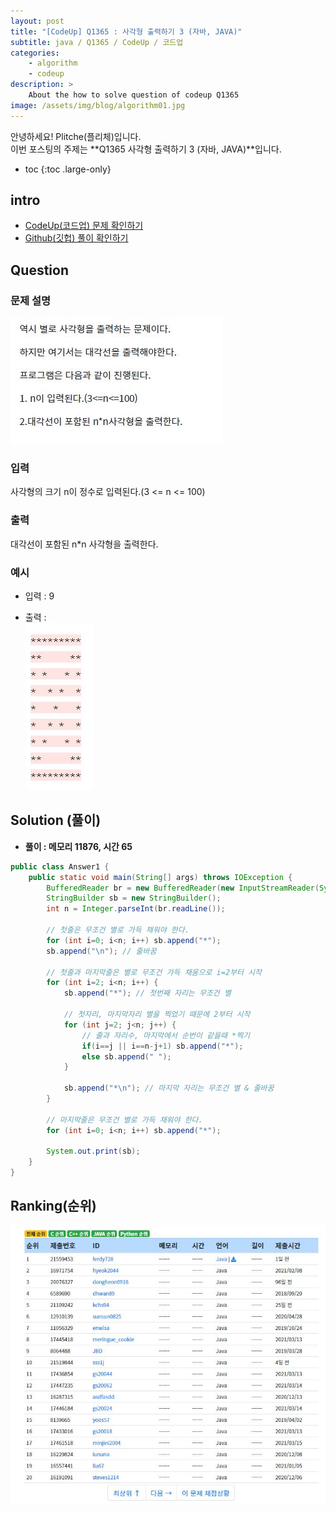 ```yaml
---
layout: post
title: "[CodeUp] Q1365 : 사각형 출력하기 3 (자바, JAVA)"
subtitle: java / Q1365 / CodeUp / 코드업
categories:
    - algorithm
    - codeup
description: >
    About the how to solve question of codeup Q1365
image: /assets/img/blog/algorithm01.jpg
---
```


안녕하세요! Plitche(플리체)입니다.  
이번 포스팅의 주제는 **Q1365 사각형 출력하기 3 (자바, JAVA)**입니다.

* toc
{:toc .large-only}

## intro
* [CodeUp(코드업) 문제 확인하기](https://codeup.kr/problem.php?id=1365)  
* [Github(깃헙) 풀이 확인하기](https://github.com/plitche/CodeUp_Solution/tree/master/Q1301~Q1400/Q1365)  

## Question
### 문제 설명
![](/assets/post/codeup/Q1300~Q1399/20210925/01.JPG)  

### 입력
사각형의 크기 n이 정수로 입력된다.(3 <= n <= 100)  

### 출력
대각선이 포함된 n*n 사각형을 출력한다.  

### 예시
* 입력 : 9  

* 출력 :  
![](/assets/post/codeup/Q1300~Q1399/20210925/02.JPG)  

## Solution (풀이)
* **풀이 : 메모리 11876, 시간 65**  

```java
public class Answer1 {
	public static void main(String[] args) throws IOException {
		BufferedReader br = new BufferedReader(new InputStreamReader(System.in));
        StringBuilder sb = new StringBuilder();
        int n = Integer.parseInt(br.readLine());

        // 첫줄은 무조건 별로 가득 채워야 한다.
        for (int i=0; i<n; i++) sb.append("*");
        sb.append("\n"); // 줄바꿈
        
        // 첫줄과 마지막줄은 별로 무조건 가득 채움으로 i=2부터 시작
        for (int i=2; i<n; i++) {
    		sb.append("*"); // 첫번째 자리는 무조건 별
        	
    		// 첫자리, 마지막자리 별을 찍었기 때문에 2부터 시작
    		for (int j=2; j<n; j++) {
    			// 줄과 자리수, 마지막에서 순번이 같을때 *찍기
    			if(i==j || i==n-j+1) sb.append("*");
    			else sb.append(" ");
    		}
        	
    		sb.append("*\n"); // 마지막 자리는 무조건 별 & 줄바꿈
        }
        
        // 마지막줄은 무조건 별로 가득 채워야 한다.
        for (int i=0; i<n; i++) sb.append("*");
        
        System.out.print(sb);
	}
}
```  

## Ranking(순위)
![](/assets/post/codeup/Q1300~Q1399/20210925/03.JPG)  